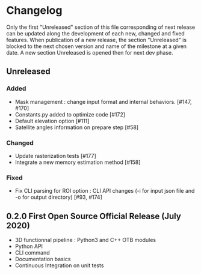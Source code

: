 # Changelog

Only the first "Unreleased" section of this file corresponding of next release can be updated along the development of each new, changed and fixed features. 
When publication of a new release, the section "Unreleased" is blocked to the next chosen version and name of the milestone at a given date. 
A new section Unreleased is opened then for next dev phase. 


## Unreleased 

### Added

- Mask management : change input format and internal behaviors. [#147, #170]
- Constants.py added to optimize code [#172]
- Default elevation option [#111]
- Satellite angles information on prepare step [#58]

### Changed 
- Update rasterization tests [#177]
- Integrate a new memory estimation method [#158]


### Fixed
- Fix CLI parsing for ROI option : CLI API changes (-i for input json file and -o for output directory) [#93, #174]


## 0.2.0 First Open Source Official Release (July 2020)

- 3D functionnal pipeline : Python3 and C++ OTB modules
- Python API 
- CLI command 
- Documentation basics
- Continuous Integration on unit tests 


